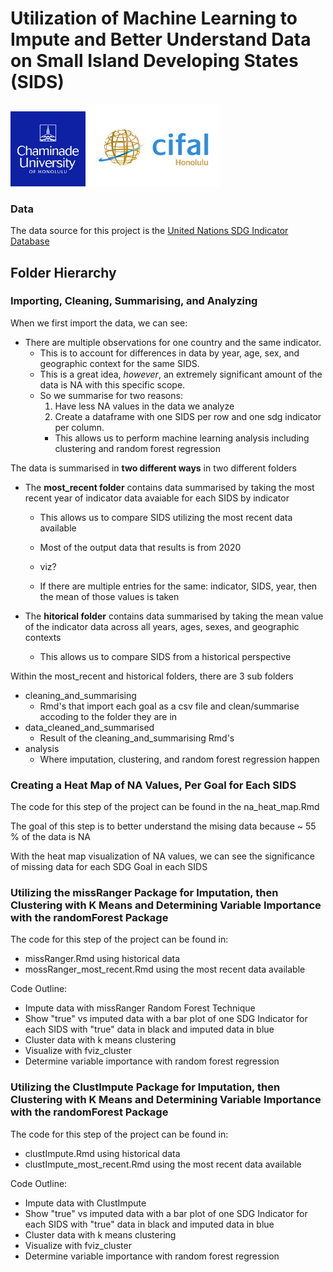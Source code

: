 # Utilization of Machine Learning to Impute and Better Understand Data on Small Island Developing States (SIDS)



<img src="visualizations/cuh_logo.png" width="120" /> <img src="visualizations/cifal_logo.png" width="210" />





### Data

The data source for this project is the [United Nations SDG Indicator Database](https://unstats.un.org/sdgs/dataportal/database)


## Folder Hierarchy
### Importing, Cleaning, Summarising, and Analyzing

When we first import the data, we can see:
  - There are multiple observations for one country and the same indicator. 
      - This is to account for differences in data by year, age, sex, and geographic context for the same SIDS.
      - This is a great idea, *however*, an extremely significant amount of the data is NA with this specific scope. 
      - So we summarise for two reasons:
        1. Have less NA values in the data we analyze
        2. Create a dataframe with one SIDS per row and one sdg indicator per column.
          - This allows us to perform machine learning analysis including clustering and random forest regression



The data is summarised in **two different ways** in two different folders
  - The **most_recent folder** contains data summarised by taking the most recent year of indicator data avaiable for each SIDS by indicator
    - This allows us to compare SIDS utilizing the most recent data available
    - Most of the output data that results is from 2020
    - viz?
    
    - If there are multiple entries for the same: indicator, SIDS, year, then the mean of those values is taken
  
  - The **hitorical folder** contains data summarised by taking the mean value of the indicator data across all years, ages, sexes, and geographic contexts
    - This allows us to compare SIDS from a historical perspective


Within the most_recent and historical folders, there are 3 sub folders
  - cleaning_and_summarising
    - Rmd's that import each goal as a csv file and clean/summarise accoding to the folder they are in
  - data_cleaned_and_summarised
    - Result of the cleaning_and_summarising Rmd's
  - analysis
    - Where imputation, clustering, and random forest regression happen 


### Creating a Heat Map of NA Values, Per Goal for Each SIDS

The code for this step of the project can be found in the na_heat_map.Rmd

The goal of this step is to better understand the mising data because ~ 55 % of the data is NA

With the heat map visualization of NA values, we can see the significance of missing data for each SDG Goal in each SIDS

### Utilizing the missRanger Package for Imputation, then Clustering with K Means and Determining Variable Importance with the randomForest Package

The code for this step of the project can be found in:
  - missRanger.Rmd using historical data
  - mossRanger_most_recent.Rmd using the most recent data available

Code Outline:
  - Impute data with missRanger Random Forest Technique
  - Show "true" vs imputed data with a bar plot of one SDG Indicator for each SIDS with "true" data in black and imputed data in blue
  - Cluster data with k means clustering
  - Visualize with fviz_cluster
  - Determine variable importance with random forest regression

### Utilizing the ClustImpute Package for Imputation, then Clustering with K Means and Determining Variable Importance with the randomForest Package


The code for this step of the project can be found in:
  - clustImpute.Rmd using historical data
  - clustImpute_most_recent.Rmd using the most recent data available


Code Outline:
  - Impute data with ClustImpute
  - Show "true" vs imputed data with a bar plot of one SDG Indicator for each SIDS with "true" data in black and imputed data in blue
  - Cluster data with k means clustering
  - Visualize with fviz_cluster
  - Determine variable importance with random forest regression

